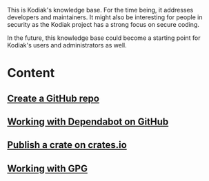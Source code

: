This is Kodiak's knowledge base. For the time being, it addresses developers and maintainers. It might 
also be interesting for people in security as the Kodiak project has a strong focus on secure coding.

In the future, this knowledge base could become a starting point for Kodiak's users and administrators as well.

# Content

## [Create a GitHub repo](github/create-a-repo.md)

## [Working with Dependabot on GitHub](github/working-with-dependabot.md)

## [Publish a crate on crates.io](crate/publish-a-crate-on-crates.io.md)

## [Working with GPG](gpg/basics.md)
